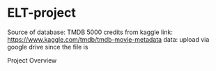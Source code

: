 # ELT-project

Source of database:
TMDB 5000 credits from kaggle
link: https://www.kaggle.com/tmdb/tmdb-movie-metadata
data: upload via google drive since the file is 

Project Overview

